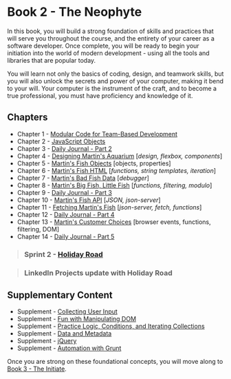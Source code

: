 # Book 2 - The Neophyte

In this book, you will build a strong foundation of skills and practices that will serve you throughout the course, and the entirety of your career as a software developer. Once complete, you will be ready to begin your initiation into the world of modern development - using all the tools and libraries that are popular today.

You will learn not only the basics of coding, design, and teamwork skills, but you will also unlock the secrets and power of your computer, making it bend to your will. Your computer is the instrument of the craft, and to become a true professional, you must have proficiency and knowledge of it.

## Chapters

* Chapter 1 - [Modular Code for Team-Based Development](./chapters/DESIGN_MODULARITY.md)
* Chapter 2 - [JavaScript Objects](./chapters/JS_OBJECTS.md)
* Chapter 3 - [Daily Journal - Part 2](./chapters/DAILY_JOURNAL_OBJECT_DOM.md)
* Chapter 4 - [Designing Martin's Aquarium](./chapters/MARTIN_INTRO.md) [_design, flexbox, components_]
* Chapter 5 - [Martin's Fish Objects](./chapters/MARTIN_FISH_OBJECTS.md) [objects, properties]
* Chapter 6 - [Martin's Fish HTML](./chapters/MARTIN_FISH_HTML_REPRESENTATIONS.md) [_functions, string templates, iteration_]
* Chapter 7 - [Martin's Bad Fish Data](./chapters/MARTIN_DEBUGGING.md) [_debugger_]
* Chapter 8 - [Martin's Big Fish, Little Fish](./chapters/MARTIN_FUNCTIONS_FILTER.md) [_functions, filtering, modulo_]
* Chapter 9 - [Daily Journal - Part 3](./chapters/DAILY_JOURNAL_DATA_DOM.md)
* Chapter 10 - [Martin's Fish API](./chapters/MARTIN_API.md) [_JSON, json-server_]
* Chapter 11 - [Fetching Martin's Fish](./chapters/MARTIN_FETCH_INTRO.md) [_json-server, fetch, functions_]
* Chapter 12 - [Daily Journal - Part 4](./chapters/DAILY_JOURNAL_FETCHING.md)
* Chapter 13 - [Martin's Customer Choices](./chapters/MARTIN_EVENTS.md) [browser events, functions, filtering, DOM]
* Chapter 14 - [Daily Journal - Part 5](./chapters/DAILY_JOURNAL_MODULAR.md)

> ### __Sprint 2__ - [Holiday Road](https://github.com/nashville-software-school/holiday-road)

> ### LinkedIn Projects update with Holiday Road

## Supplementary Content

* Supplement - [Collecting User Input](./chapters/JS_USER_INPUT_BASICS.md)
* Supplement - [Fun with Manipulating DOM](./chapters/IDENTIFYING_DOM_COMPONENTS.md)
* Supplement - [Practice Logic, Conditions, and Iterating Collections](./chapters/JS_LOGIC_PRACTICE.md)
* Supplement - [Data and Metadata](./chapters/METADATA.md)
* Supplement - [jQuery](./chapters/JQUERY.md)
* Supplement - [Automation with Grunt](./chapters/GRUNT_INTRO.md)

Once you are strong on these foundational concepts, you will move along to [Book 3 - The Initiate](../book-3-the-initiate/README.md).
